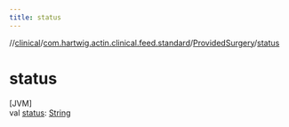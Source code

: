 ```yaml
---
title: status
---
```

//[clinical](../../../index.html)/[com.hartwig.actin.clinical.feed.standard](../index.html)/[ProvidedSurgery](index.html)/[status](status.html)



# status



[JVM]\
val [status](status.html): [String](https://kotlinlang.org/api/latest/jvm/stdlib/kotlin/-string/index.html)




